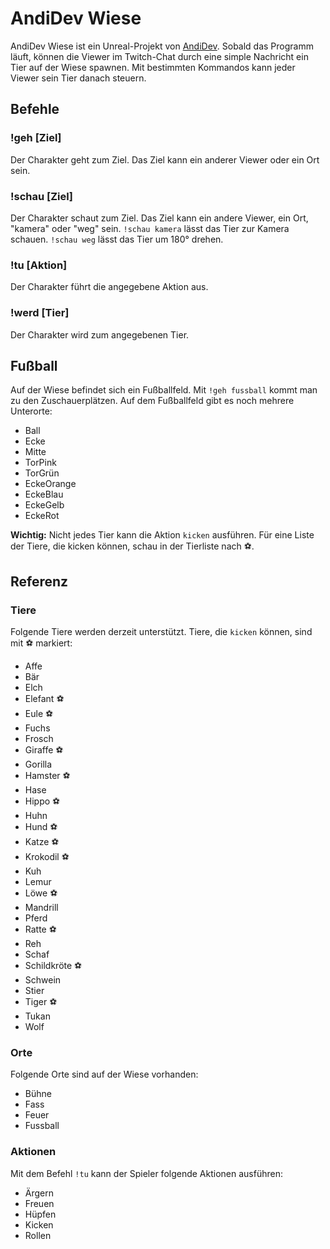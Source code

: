 # AndiDev Wiese

AndiDev Wiese ist ein Unreal-Projekt von [AndiDev](https://www.twitch.tv/andidev). Sobald das Programm läuft, können die Viewer im Twitch-Chat durch eine simple Nachricht ein Tier auf der Wiese spawnen. Mit bestimmten Kommandos kann jeder Viewer sein Tier danach steuern.

## Befehle

### !geh [Ziel]

Der Charakter geht zum Ziel. Das Ziel kann ein anderer Viewer oder ein Ort sein.

### !schau [Ziel]

Der Charakter schaut zum Ziel. Das Ziel kann ein andere Viewer, ein Ort, "kamera" oder "weg" sein. `!schau kamera` lässt das Tier zur Kamera schauen. `!schau weg` lässt das Tier um 180° drehen.

### !tu [Aktion]

Der Charakter führt die angegebene Aktion aus.

### !werd [Tier]

Der Charakter wird zum angegebenen Tier.

## Fußball

Auf der Wiese befindet sich ein Fußballfeld. Mit `!geh fussball` kommt man zu den Zuschauerplätzen. Auf dem Fußballfeld gibt es noch mehrere Unterorte:

- Ball
- Ecke
- Mitte
- TorPink
- TorGrün
- EckeOrange
- EckeBlau
- EckeGelb
- EckeRot

**Wichtig:** Nicht jedes Tier kann die Aktion `kicken` ausführen. Für eine Liste der Tiere, die kicken können, schau in der Tierliste nach ⚽.

## Referenz

### Tiere

Folgende Tiere werden derzeit unterstützt. Tiere, die `kicken` können, sind mit ⚽ markiert:

- Affe
- Bär
- Elch
- Elefant ⚽
- Eule ⚽
- Fuchs
- Frosch
- Giraffe ⚽
- Gorilla
- Hamster ⚽
- Hase
- Hippo ⚽
- Huhn
- Hund ⚽
- Katze ⚽
- Krokodil ⚽
- Kuh
- Lemur
- Löwe ⚽
- Mandrill
- Pferd
- Ratte ⚽
- Reh
- Schaf
- Schildkröte ⚽
- Schwein
- Stier
- Tiger ⚽
- Tukan
- Wolf

### Orte

Folgende Orte sind auf der Wiese vorhanden:

- Bühne
- Fass
- Feuer
- Fussball

### Aktionen

Mit dem Befehl `!tu` kann der Spieler folgende Aktionen ausführen:

- Ärgern
- Freuen
- Hüpfen
- Kicken
- Rollen
